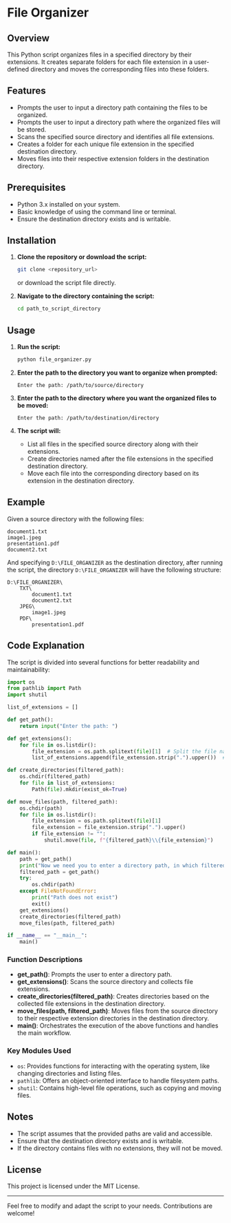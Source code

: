 # File Organizer

## Overview

This Python script organizes files in a specified directory by their extensions. It creates separate folders for each file extension in a user-defined directory and moves the corresponding files into these folders.

## Features

- Prompts the user to input a directory path containing the files to be organized.
- Prompts the user to input a directory path where the organized files will be stored.
- Scans the specified source directory and identifies all file extensions.
- Creates a folder for each unique file extension in the specified destination directory.
- Moves files into their respective extension folders in the destination directory.

## Prerequisites

- Python 3.x installed on your system.
- Basic knowledge of using the command line or terminal.
- Ensure the destination directory exists and is writable.

## Installation

1. **Clone the repository or download the script:**

    ```bash
    git clone <repository_url>
    ```

    or download the script file directly.

2. **Navigate to the directory containing the script:**

    ```bash
    cd path_to_script_directory
    ```

## Usage

1. **Run the script:**

    ```bash
    python file_organizer.py
    ```

2. **Enter the path to the directory you want to organize when prompted:**

    ```
    Enter the path: /path/to/source/directory
    ```

3. **Enter the path to the directory where you want the organized files to be moved:**

    ```
    Enter the path: /path/to/destination/directory
    ```

4. **The script will:**
    - List all files in the specified source directory along with their extensions.
    - Create directories named after the file extensions in the specified destination directory.
    - Move each file into the corresponding directory based on its extension in the destination directory.

## Example

Given a source directory with the following files:

```
document1.txt
image1.jpeg
presentation1.pdf
document2.txt
```

And specifying `D:\FILE_ORGANIZER` as the destination directory, after running the script, the directory `D:\FILE_ORGANIZER` will have the following structure:

```
D:\FILE_ORGANIZER\
    TXT\
        document1.txt
        document2.txt
    JPEG\
        image1.jpeg
    PDF\
        presentation1.pdf
```

## Code Explanation

The script is divided into several functions for better readability and maintainability:

```python
import os
from pathlib import Path
import shutil

list_of_extensions = []

def get_path():
    return input("Enter the path: ")

def get_extensions():
    for file in os.listdir():
        file_extension = os.path.splitext(file)[1]  # Split the file name and its extension
        list_of_extensions.append(file_extension.strip(".").upper())  # Collect unique extensions in uppercase

def create_directories(filtered_path):
    os.chdir(filtered_path)
    for file in list_of_extensions:
        Path(file).mkdir(exist_ok=True)

def move_files(path, filtered_path):
    os.chdir(path)
    for file in os.listdir():
        file_extension = os.path.splitext(file)[1]
        file_extension = file_extension.strip(".").upper()
        if file_extension != "":
            shutil.move(file, f"{filtered_path}\\{file_extension}")

def main():
    path = get_path()
    print("Now we need you to enter a directory path, in which filtered files will go\n")
    filtered_path = get_path()
    try:
        os.chdir(path)
    except FileNotFoundError:
        print("Path does not exist")
        exit()
    get_extensions()
    create_directories(filtered_path)
    move_files(path, filtered_path)

if __name__ == "__main__":
    main()
```

### Function Descriptions

- **get_path()**: Prompts the user to enter a directory path.
- **get_extensions()**: Scans the source directory and collects file extensions.
- **create_directories(filtered_path)**: Creates directories based on the collected file extensions in the destination directory.
- **move_files(path, filtered_path)**: Moves files from the source directory to their respective extension directories in the destination directory.
- **main()**: Orchestrates the execution of the above functions and handles the main workflow.

### Key Modules Used

- `os`: Provides functions for interacting with the operating system, like changing directories and listing files.
- `pathlib`: Offers an object-oriented interface to handle filesystem paths.
- `shutil`: Contains high-level file operations, such as copying and moving files.

## Notes

- The script assumes that the provided paths are valid and accessible.
- Ensure that the destination directory exists and is writable.
- If the directory contains files with no extensions, they will not be moved.

## License

This project is licensed under the MIT License.

---

Feel free to modify and adapt the script to your needs. Contributions are welcome!